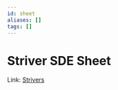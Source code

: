 ```yaml
---
id: sheet
aliases: []
tags: []
---
```


# Striver SDE Sheet

Link: [Strivers](https://takeuforward.org/interviews/strivers-sde-sheet-top-coding-interview-problems/)
